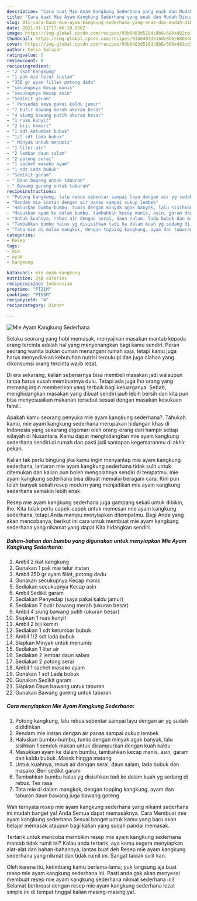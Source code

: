 ```yaml
---
description: "Cara buat Mie Ayam Kangkung Sederhana yang enak dan Mudah Dibuat"
title: "Cara buat Mie Ayam Kangkung Sederhana yang enak dan Mudah Dibuat"
slug: 811-cara-buat-mie-ayam-kangkung-sederhana-yang-enak-dan-mudah-dibuat
date: 2021-01-11T17:46:10.036Z
image: https://img-global.cpcdn.com/recipes/93b0483d518dc8b6/680x482cq70/mie-ayam-kangkung-sederhana-foto-resep-utama.jpg
thumbnail: https://img-global.cpcdn.com/recipes/93b0483d518dc8b6/680x482cq70/mie-ayam-kangkung-sederhana-foto-resep-utama.jpg
cover: https://img-global.cpcdn.com/recipes/93b0483d518dc8b6/680x482cq70/mie-ayam-kangkung-sederhana-foto-resep-utama.jpg
author: Celia Salazar
ratingvalue: 5
reviewcount: 8
recipeingredient:
- "2 ikat kangkung"
- "1 pak mie telur instan"
- "350 gr ayam fillet potong dadu"
- "secukupnya Kecap manis"
- "secukupnya Kecap asin"
- "Sedikit garam"
- " Penyedap saya pakai kaldu jamur"
- "7 butir bawang merah ukuran besar"
- "4 siung bawang putih ukuran besar"
- "1 ruas kunyit"
- "2 biji kemiri"
- "1 sdt ketumbar bubuk"
- "1/2 sdt lada bubuk"
- " Minyak untuk menumis"
- "1 liter air"
- "2 lembar daun salam"
- "2 potong serai"
- "1 sachet masako ayam"
- "1 sdt Lada bubuk"
- "Sedikit garam"
- " Daun bawang untuk taburan"
- " Bawang goreng untuk taburan"
recipeinstructions:
- "Potong kangkung, lalu rebus sebentar sampai layu dengan air yg sudah dididihkan"
- "Rendam mie instan dengan air panas sampai cukup lembek"
- "Haluskan bumbu-bumbu, tumis dengan minyak agak banyak, lalu sisihkan 1 sendok makan untuk dicampurkan dengan kuah kaldu"
- "Masukkan ayam ke dalam bumbu, tambahkan kecap manis, asin, garam dan kaldu bubuk. Massk hingga matang"
- "Untuk kuahnya, rebus air dengan serai, daun salam, lada bubuk dan masako. Beri sedikit garam"
- "Tambahkan bumbu halus yg disisihkan tadi ke dalam kuah yg sedang di rebus. Tes rasa"
- "Tata mie di dalam mangkok, dengan topping kangkung, ayam dan taburan daun bawang juga bawang goreng"
categories:
- Resep
tags:
- mie
- ayam
- kangkung

katakunci: mie ayam kangkung 
nutrition: 248 calories
recipecuisine: Indonesian
preptime: "PT21M"
cooktime: "PT55M"
recipeyield: "4"
recipecategory: Dinner

---
```



![Mie Ayam Kangkung Sederhana](https://img-global.cpcdn.com/recipes/93b0483d518dc8b6/680x482cq70/mie-ayam-kangkung-sederhana-foto-resep-utama.jpg)

Selaku seorang yang hobi memasak, menyajikan masakan mantab kepada orang tercinta adalah hal yang menyenangkan bagi kamu sendiri. Peran seorang  wanita bukan cuman menangani rumah saja, tetapi kamu juga harus menyediakan kebutuhan nutrisi tercukupi dan juga olahan yang dikonsumsi orang tercinta wajib lezat.

Di era  sekarang, kalian sebenarnya bisa membeli masakan jadi walaupun tanpa harus susah membuatnya dulu. Tetapi ada juga lho orang yang memang ingin memberikan yang terbaik bagi keluarganya. Sebab, menghidangkan masakan yang dibuat sendiri jauh lebih bersih dan kita pun bisa menyesuaikan makanan tersebut sesuai dengan masakan kesukaan famili. 



Apakah kamu seorang penyuka mie ayam kangkung sederhana?. Tahukah kamu, mie ayam kangkung sederhana merupakan hidangan khas di Indonesia yang sekarang digemari oleh orang-orang dari hampir setiap wilayah di Nusantara. Kamu dapat menghidangkan mie ayam kangkung sederhana sendiri di rumah dan pasti jadi santapan kegemaranmu di akhir pekan.

Kalian tak perlu bingung jika kamu ingin menyantap mie ayam kangkung sederhana, lantaran mie ayam kangkung sederhana tidak sulit untuk ditemukan dan kalian pun boleh mengolahnya sendiri di tempatmu. mie ayam kangkung sederhana bisa dibuat memalui beragam cara. Kini pun telah banyak sekali resep modern yang menjadikan mie ayam kangkung sederhana semakin lebih enak.

Resep mie ayam kangkung sederhana juga gampang sekali untuk dibikin, lho. Kita tidak perlu capek-capek untuk memesan mie ayam kangkung sederhana, tetapi Anda mampu menyiapkan ditempatmu. Bagi Anda yang akan mencobanya, berikut ini cara untuk membuat mie ayam kangkung sederhana yang nikamat yang dapat Kita hidangkan sendiri.

<!--inarticleads1-->

##### Bahan-bahan dan bumbu yang digunakan untuk menyiapkan Mie Ayam Kangkung Sederhana:

1. Ambil 2 ikat kangkung
1. Gunakan 1 pak mie telur instan
1. Ambil 350 gr ayam fillet, potong dadu
1. Gunakan secukupnya Kecap manis
1. Sediakan secukupnya Kecap asin
1. Ambil Sedikit garam
1. Sediakan  Penyedap (saya pakai kaldu jamur)
1. Sediakan 7 butir bawang merah (ukuran besar)
1. Ambil 4 siung bawang putih (ukuran besar)
1. Siapkan 1 ruas kunyit
1. Ambil 2 biji kemiri
1. Sediakan 1 sdt ketumbar bubuk
1. Ambil 1/2 sdt lada bubuk
1. Siapkan  Minyak untuk menumis
1. Sediakan 1 liter air
1. Sediakan 2 lembar daun salam
1. Sediakan 2 potong serai
1. Ambil 1 sachet masako ayam
1. Gunakan 1 sdt Lada bubuk
1. Gunakan Sedikit garam
1. Siapkan  Daun bawang untuk taburan
1. Gunakan  Bawang goreng untuk taburan




<!--inarticleads2-->

##### Cara menyiapkan Mie Ayam Kangkung Sederhana:

1. Potong kangkung, lalu rebus sebentar sampai layu dengan air yg sudah dididihkan
1. Rendam mie instan dengan air panas sampai cukup lembek
1. Haluskan bumbu-bumbu, tumis dengan minyak agak banyak, lalu sisihkan 1 sendok makan untuk dicampurkan dengan kuah kaldu
1. Masukkan ayam ke dalam bumbu, tambahkan kecap manis, asin, garam dan kaldu bubuk. Massk hingga matang
1. Untuk kuahnya, rebus air dengan serai, daun salam, lada bubuk dan masako. Beri sedikit garam
1. Tambahkan bumbu halus yg disisihkan tadi ke dalam kuah yg sedang di rebus. Tes rasa
1. Tata mie di dalam mangkok, dengan topping kangkung, ayam dan taburan daun bawang juga bawang goreng




Wah ternyata resep mie ayam kangkung sederhana yang nikamt sederhana ini mudah banget ya! Anda Semua dapat memasaknya. Cara Membuat mie ayam kangkung sederhana Sesuai banget untuk kamu yang baru akan belajar memasak ataupun bagi kalian yang sudah pandai memasak.

Tertarik untuk mencoba membikin resep mie ayam kangkung sederhana mantab tidak rumit ini? Kalau anda tertarik, ayo kamu segera menyiapkan alat-alat dan bahan-bahannya, lantas buat deh Resep mie ayam kangkung sederhana yang nikmat dan tidak rumit ini. Sangat taidak sulit kan. 

Oleh karena itu, ketimbang kamu berlama-lama, yuk langsung aja buat resep mie ayam kangkung sederhana ini. Pasti anda gak akan menyesal membuat resep mie ayam kangkung sederhana nikmat sederhana ini! Selamat berkreasi dengan resep mie ayam kangkung sederhana lezat simple ini di tempat tinggal kalian masing-masing,ya!.

